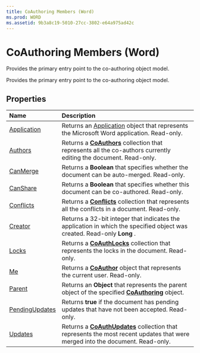 ```yaml
---
title: CoAuthoring Members (Word)
ms.prod: WORD
ms.assetid: 9b3a8c19-5010-27cc-3802-e64a975ad42c
---
```



# CoAuthoring Members (Word)
Provides the primary entry point to the co-authoring object model.

Provides the primary entry point to the co-authoring object model.


## Properties



|**Name**|**Description**|
|:-----|:-----|
|[Application](coauthoring-application-property-word.md)|Returns an [Application](application-object-word.md) object that represents the Microsoft Word application. Read-only.|
|[Authors](coauthoring-authors-property-word.md)| Returns a **[CoAuthors](coauthors-object-word.md)** collection that represents all the co-authors currently editing the document. Read-only.|
|[CanMerge](coauthoring-canmerge-property-word.md)|Returns a  **Boolean** that specifies whether the document can be auto-merged. Read-only.|
|[CanShare](coauthoring-canshare-property-word.md)|Returns a  **Boolean** that specifies whether this document can be co-authored. Read-only.|
|[Conflicts](coauthoring-conflicts-property-word.md)|Returns a  **[Conflicts](conflicts-object-word.md)** collection that represents all the conflicts in a document. Read-only.|
|[Creator](coauthoring-creator-property-word.md)|Returns a 32-bit integer that indicates the application in which the specified object was created. Read-only  **Long** .|
|[Locks](coauthoring-locks-property-word.md)|Returns a  **[CoAuthLocks](coauthlocks-object-word.md)** collection that represents the locks in the document. Read-only.|
|[Me](coauthoring-me-property-word.md)|Returns a  **[CoAuthor](coauthor-object-word.md)** object that represents the current user. Read-only.|
|[Parent](coauthoring-parent-property-word.md)|Returns an  **Object** that represents the parent object of the specified **[CoAuthoring](coauthoring-object-word.md)** object.|
|[PendingUpdates](coauthoring-pendingupdates-property-word.md)|Returns  **true** if the document has pending updates that have not been accepted. Read-only.|
|[Updates](coauthoring-updates-property-word.md)|Returns a  **[CoAuthUpdates](coauthupdates-object-word-1.md)** collection that represents the most recent updates that were merged into the document. Read-only.|

